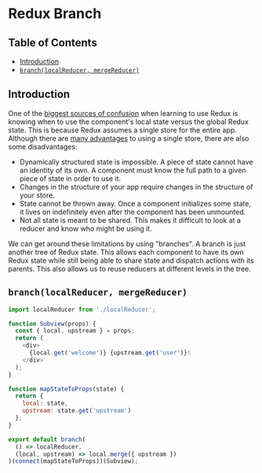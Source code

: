 # Redux Branch

## Table of Contents
* [Introduction](#introduction)
* [`branch(localReducer, mergeReducer)`](#branchlocalreducer-mergereducer)

## Introduction
One of the [biggest sources of confusion](https://github.com/reactjs/redux/issues/1385) when learning to use Redux is knowing when to use the component's local state versus the global Redux state. This is because Redux assumes a single store for the entire app. Although there are [many advantages](http://stackoverflow.com/questions/32461229/why-use-redux-over-facebook-flux) to using a single store, there are also some disadvantages:

* Dynamically structured state is impossible. A piece of state cannot have an identity of its own. A component must know the full path to a given piece of state in order to use it.
* Changes in the structure of your app require changes in the structure of your store.
* State cannot be thrown away. Once a component initializes some state, it lives on indefinitely even after the component has been unmounted.
* Not all state is meant to be shared. This makes it difficult to look at a reducer and know who might be using it.

We can get around these limitations by using "branches". A branch is just another tree of Redux state. This allows each component to have its own Redux state while still being able to share state and dispatch actions with its parents. This also allows us to reuse reducers at different levels in the tree.

## `branch(localReducer, mergeReducer)`
```js
import localReducer from './localReducer';

function Subview(props) {
  const { local, upstream } = props;
  return (
    <div>
      {local.get('welcome')} {upstream.get('user')}!
    </div>
  );
}

function mapStateToProps(state) {
  return {
    local: state,
    upstream: state.get('upstream')
  };
}

export default branch(
  () => localReducer,
  (local, upstream) => local.merge({ upstream })
)(connect(mapStateToProps))(Subview);
```
